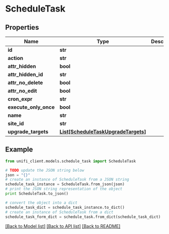 # ScheduleTask


## Properties

Name | Type | Description | Notes
------------ | ------------- | ------------- | -------------
**id** | **str** |  | [optional] 
**action** | **str** |  | [optional] 
**attr_hidden** | **bool** |  | [optional] 
**attr_hidden_id** | **str** |  | [optional] 
**attr_no_delete** | **bool** |  | [optional] 
**attr_no_edit** | **bool** |  | [optional] 
**cron_expr** | **str** |  | [optional] 
**execute_only_once** | **bool** |  | [optional] 
**name** | **str** |  | [optional] 
**site_id** | **str** |  | [optional] 
**upgrade_targets** | [**List[ScheduleTaskUpgradeTargets]**](ScheduleTaskUpgradeTargets.md) |  | [optional] 

## Example

```python
from unifi_client.models.schedule_task import ScheduleTask

# TODO update the JSON string below
json = "{}"
# create an instance of ScheduleTask from a JSON string
schedule_task_instance = ScheduleTask.from_json(json)
# print the JSON string representation of the object
print ScheduleTask.to_json()

# convert the object into a dict
schedule_task_dict = schedule_task_instance.to_dict()
# create an instance of ScheduleTask from a dict
schedule_task_form_dict = schedule_task.from_dict(schedule_task_dict)
```
[[Back to Model list]](../README.md#documentation-for-models) [[Back to API list]](../README.md#documentation-for-api-endpoints) [[Back to README]](../README.md)


